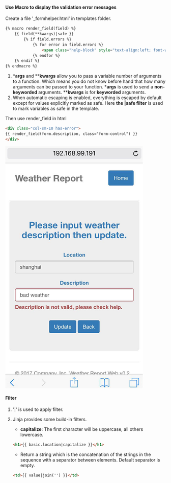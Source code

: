 #### Use Macro to display the validation error messages

Create a file '_formhelper.html' in templates folder.

```html
{% macro render_field(field) %}
    {{ field(**kwargs)|safe }}
        {% if field.errors %}
            {% for error in field.errors %}
                <span class="help-block" style="text-align:left; font-weight:bold">{{ error }}</span>
            {% endfor %}
    {% endif %}
{% endmacro %}
```

1. ***args** and ****kwargs** allow you to pass a variable number of arguments to a function. Which means you do not know before hand that how many arguments can be passed to your function. ***args** is used to send a **non-keyworded** arguments. ****kwargs** is for **keyworded** arguments.
2. When automatic escaping is enabled, everything is escaped by default except for values explicitly marked as safe. Here **the |safe filter** is used to mark variables as safe in the template.

Then use render_field in html

```html
<div class="col-sm-10 has-error">
{{ render_field(form.description, class="form-control") }}
</div>
```
![](/assets/ch5/validation.PNG)

#### Filter

1. '|' is used to apply filter.
2. Jinja provides some build-in filters.

    * **capitalize**: The first character will be uppercase, all others lowercase.
    ```html
    <h1>{{ basic.location|capitalize }}</h1>
    ```
    
    * Return a string which is the concatenation of the strings in the sequence with a separator between elements. Default separator is empty.
    ```html
    <td>{{ value|join('') }}</td>
    ```
